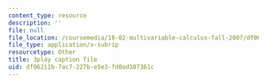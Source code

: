 ```yaml
---
content_type: resource
description: ''
file: null
file_location: /coursemedia/18-02-multivariable-calculus-fall-2007/df06211b7ac7227be5e3fd0ad107361c_YBajUR3EFSM.srt
file_type: application/x-subrip
resourcetype: Other
title: 3play caption file
uid: df06211b-7ac7-227b-e5e3-fd0ad107361c
---
```

